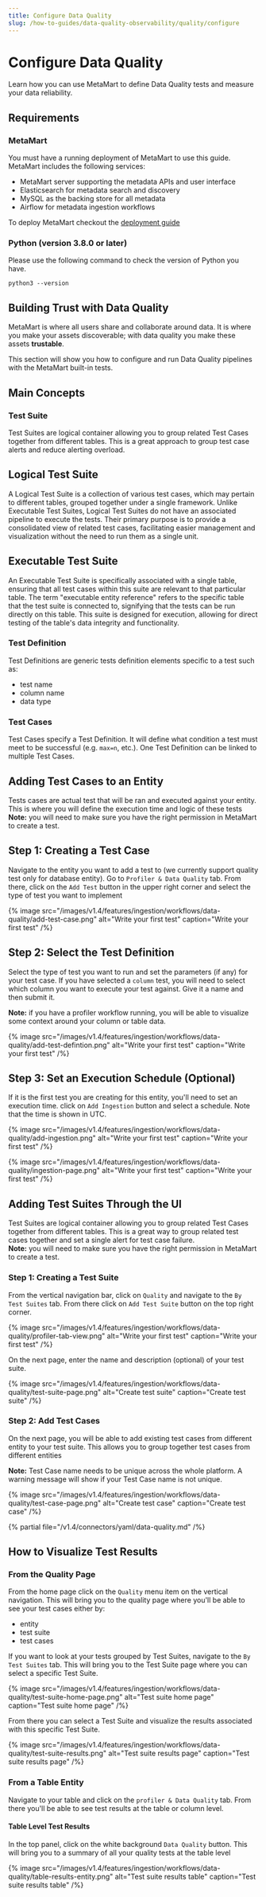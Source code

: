 ```yaml
---
title: Configure Data Quality
slug: /how-to-guides/data-quality-observability/quality/configure
---
```


# Configure Data Quality

Learn how you can use MetaMart to define Data Quality tests and measure your data reliability.

## Requirements

### MetaMart

You must have a running deployment of MetaMart to use this guide. MetaMart includes the following services:

* MetaMart server supporting the metadata APIs and user interface
* Elasticsearch for metadata search and discovery
* MySQL as the backing store for all metadata
* Airflow for metadata ingestion workflows

To deploy MetaMart checkout the [deployment guide](/deployment)

### Python (version 3.8.0 or later)

Please use the following command to check the version of Python you have.

```
python3 --version
```

## Building Trust with Data Quality

MetaMart is where all users share and collaborate around data. It is where you make your assets discoverable; with data quality you make these assets **trustable**.

This section will show you how to configure and run Data Quality pipelines with the MetaMart built-in tests.

## Main Concepts
### Test Suite
Test Suites are logical container allowing you to group related Test Cases together from different tables. This is a great approach to group test case alerts and reduce alerting overload.

## Logical Test Suite
A Logical Test Suite is a collection of various test cases, which may pertain to different tables, grouped together under a single framework. Unlike Executable Test Suites, Logical Test Suites do not have an associated pipeline to execute the tests. Their primary purpose is to provide a consolidated view of related test cases, facilitating easier management and visualization without the need to run them as a single unit.

## Executable Test Suite
An Executable Test Suite is specifically associated with a single table, ensuring that all test cases within this suite are relevant to that particular table. The term "executable entity reference" refers to the specific table that the test suite is connected to, signifying that the tests can be run directly on this table. This suite is designed for execution, allowing for direct testing of the table's data integrity and functionality.

### Test Definition
Test Definitions are generic tests definition elements specific to a test such as:
- test name
- column name
- data type

### Test Cases
Test Cases specify a Test Definition. It will define what condition a test must meet to be successful (e.g. `max=n`, etc.). One Test Definition can be linked to multiple Test Cases.

## Adding Test Cases to an Entity
Tests cases are actual test that will be ran and executed against your entity. This is where you will define the execution time and logic of these tests
**Note:** you will need to make sure you have the right permission in MetaMart to create a test.

## Step 1: Creating a Test Case
Navigate to the entity you want to add a test to (we currently support quality test only for database entity). Go to `Profiler & Data Quality` tab. From there, click on the `Add Test` button in the upper right corner and select the type of test you want to implement

{% image
  src="/images/v1.4/features/ingestion/workflows/data-quality/add-test-case.png"
  alt="Write your first test"
  caption="Write your first test"
 /%}

## Step 2: Select the Test Definition
Select the type of test you want to run and set the parameters (if any) for your test case. If you have selected a `column` test, you will need to select which column you want to execute your test against. Give it a name and then submit it.

**Note:** if you have a profiler workflow running, you will be able to visualize some context around your column or table data.

{% image
  src="/images/v1.4/features/ingestion/workflows/data-quality/add-test-defintion.png"
  alt="Write your first test"
  caption="Write your first test"
 /%}

## Step 3: Set an Execution Schedule (Optional)
If it is the first test you are creating for this entity, you'll need to set an execution time. click on `Add Ingestion` button and select a schedule. Note that the time is shown in UTC.

{% image
  src="/images/v1.4/features/ingestion/workflows/data-quality/add-ingestion.png"
  alt="Write your first test"
  caption="Write your first test"
 /%}

{% image
  src="/images/v1.4/features/ingestion/workflows/data-quality/ingestion-page.png"
  alt="Write your first test"
  caption="Write your first test"
 /%}

## Adding Test Suites Through the UI
Test Suites are logical container allowing you to group related Test Cases together from different tables. This is a great way to group related test cases together and set a single alert for test case failure.   
**Note:** you will need to make sure you have the right permission in MetaMart to create a test.

### Step 1: Creating a Test Suite
From the vertical navigation bar, click on `Quality` and navigate to the `By Test Suites` tab. From there click on `Add Test Suite` button on the top right corner.

{% image
  src="/images/v1.4/features/ingestion/workflows/data-quality/profiler-tab-view.png"
  alt="Write your first test"
  caption="Write your first test"
 /%}


On the next page, enter the name and description (optional) of your test suite.

{% image
  src="/images/v1.4/features/ingestion/workflows/data-quality/test-suite-page.png"
  alt="Create test suite"
  caption="Create test suite"
 /%}


### Step 2: Add Test Cases
On the next page, you will be able to add existing test cases from different entity to your test suite. This allows you to group together test cases from different entities

**Note:** Test Case name needs to be unique across the whole platform. A warning message will show if your Test Case name is not unique.

{% image
  src="/images/v1.4/features/ingestion/workflows/data-quality/test-case-page.png"
  alt="Create test case"
  caption="Create test case"
 /%}


{% partial file="/v1.4/connectors/yaml/data-quality.md" /%}

## How to Visualize Test Results
### From the Quality Page
From the home page click on the `Quality` menu item on the vertical navigation. This will bring you to the quality page where you'll be able to see your test cases either by:
- entity
- test suite
- test cases

If you want to look at your tests grouped by Test Suites, navigate to the `By Test Suites` tab. This will bring you to the Test Suite page where you can select a specific Test Suite.

{% image
  src="/images/v1.4/features/ingestion/workflows/data-quality/test-suite-home-page.png"
  alt="Test suite home page"
  caption="Test suite home page"
 /%}


From there you can select a Test Suite and visualize the results associated with this specific Test Suite.

{% image
  src="/images/v1.4/features/ingestion/workflows/data-quality/test-suite-results.png"
  alt="Test suite results page"
  caption="Test suite results page"
 /%}


### From a Table Entity
Navigate to your table and click on the `profiler & Data Quality` tab. From there you'll be able to see test results at the table or column level.
#### Table Level Test Results
In the top panel, click on the white background `Data Quality` button. This will bring you to a summary of all your quality tests at the table level

{% image
  src="/images/v1.4/features/ingestion/workflows/data-quality/table-results-entity.png"
  alt="Test suite results table"
  caption="Test suite results table"
 /%}
